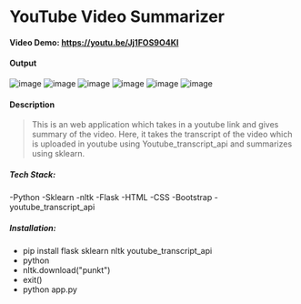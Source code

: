 # YouTube Video Summarizer
#### Video Demo:  https://youtu.be/Jj1FOS9O4KI
#### Output
![image](https://user-images.githubusercontent.com/54737533/188267795-e6fa2c7a-e39c-44f2-8cab-dc19df295584.png)
![image](https://user-images.githubusercontent.com/54737533/188267798-1fb6101c-40fc-439a-8d14-9faf8bb1de2d.png)
![image](https://user-images.githubusercontent.com/54737533/188267802-4a27d5f8-5349-493d-80c4-2c674d56d70c.png)
![image](https://user-images.githubusercontent.com/54737533/188267810-7dd9b97d-c5f1-47e6-a15b-2c42061b965d.png)
![image](https://user-images.githubusercontent.com/54737533/188267812-fb361c81-93f9-412c-8e61-fb34a4d2cece.png)
![image](https://user-images.githubusercontent.com/54737533/188267813-dccc5363-73ec-46b6-a50d-44ad797109a9.png)

#### Description
>This is an web application which takes in a youtube link and gives summary of the video. Here, it takes the transcript of the video which is uploaded in youtube using Youtube_transcript_api and summarizes using sklearn.
##### Tech Stack:
-Python
-Sklearn
-nltk
-Flask
-HTML
-CSS
-Bootstrap
-youtube_transcript_api

##### Installation:
- pip install flask sklearn nltk youtube_transcript_api
- python
- nltk.download("punkt")
- exit()
- python app.py 
